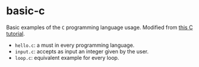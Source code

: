 # basic-c

Basic examples of the `C` programming language usage. Modified from [this C tutorial](https://www.cprogramming.com/tutorial/c-tutorial.html).

- `hello.c`: a must in every programming language.
- `input.c`: accepts as input an integer given by the user.
- `loop.c`: equivalent example for every loop.
